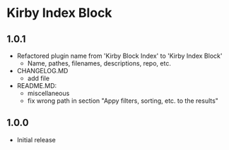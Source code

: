 # Kirby Index Block

## 1.0.1

- Refactored plugin name from 'Kirby Block Index' to 'Kirby Index Block'
  - Name, pathes, filenames, descriptions, repo, etc.
- CHANGELOG.MD  
  - add file
- README.MD:
  - miscellaneous
  - fix wrong path in section "Appy filters, sorting, etc. to the results"

## 1.0.0

- Initial release